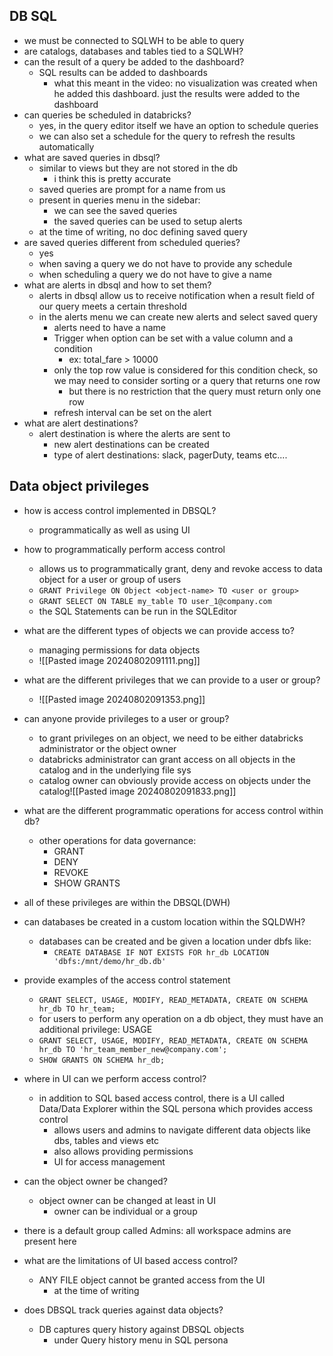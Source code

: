 ## DB SQL
- we must be connected to SQLWH to be able to query
- are catalogs, databases and tables tied to a SQLWH?
- can the result of a query be added to the dashboard?
	- SQL results can be added to dashboards
		- what this meant in the video: no visualization was created when he added this dashboard. just the results were added to the dashboard
- can queries be scheduled in databricks?
	- yes, in the query editor itself we have an option to schedule queries
	- we can also set a schedule for the query to refresh the results automatically
- what are saved queries in dbsql?
	- similar to views but they are not stored in the db
		- i think this is pretty accurate
	- saved queries are prompt for a name from us
	- present in queries menu in the sidebar:
		- we can see the saved queries
		- the saved queries can be used to setup alerts
	- at the time of writing, no doc defining saved query
- are saved queries different from scheduled queries?
	- yes
	- when saving a query we do not have to provide any schedule
	- when scheduling a query we do not have to give a name
- what are alerts in dbsql and how to set them?
	- alerts in dbsql allow us to receive notification when a result field of our query meets a certain threshold
	- in the alerts menu we can create new alerts and select saved query
		- alerts need to have a name
		- Trigger when option can be set with a value column and a condition
			- ex: total_fare > 10000
		- only the top row value is considered for this condition check, so we may need to consider sorting or a query that returns one row
			- but there is no restriction that the query must return only one row
		- refresh interval can be set on the alert
- what are alert destinations?
	- alert destination is where the alerts are sent to
		- new alert destinations can be created
		- type of alert destinations: slack, pagerDuty, teams etc....

## Data object privileges
- how is access control implemented in DBSQL?
	- programmatically as well as using UI

- how to programmatically perform access control
	- allows us to programmatically grant, deny and revoke access to data object for a user or group of users
	- ```GRANT Privilege ON Object <object-name> TO <user or group>```
	- ```GRANT SELECT ON TABLE my_table TO user_1@company.com```
	- the SQL Statements can be run in the SQLEditor
- what are the different types of objects we can provide access to?
	- managing permissions for data objects
	- ![[Pasted image 20240802091111.png]]

- what are the different privileges that we can provide to a user or group?
	- ![[Pasted image 20240802091353.png]]
- can anyone provide privileges to a user or group?
	- to grant privileges on an object, we need to be either databricks administrator or the object owner
	- databricks administrator can grant access on all objects in the catalog and in the underlying file sys
	- catalog owner can obviously provide access on objects under the catalog![[Pasted image 20240802091833.png]]
- what are the different programmatic operations for access control within db?
	- other operations for data governance:
		- GRANT
		- DENY
		- REVOKE
		- SHOW GRANTS
- all of these privileges are within the DBSQL(DWH)

- can databases be created in a custom location within the SQLDWH?
	- databases can be created and be given a location under dbfs like:
		- `CREATE DATABASE IF NOT EXISTS FOR hr_db LOCATION 'dbfs:/mnt/demo/hr_db.db'`
- provide examples of the access control statement
	- `GRANT SELECT, USAGE, MODIFY, READ_METADATA, CREATE ON SCHEMA hr_db TO hr_team;`
	- for users to perform any operation on a db object, they must have an additional privilege: USAGE
	- `GRANT SELECT, USAGE, MODIFY, READ_METADATA, CREATE ON SCHEMA hr_db TO 'hr_team_member_new@company.com';`
	- `SHOW GRANTS ON SCHEMA hr_db;`

- where in UI can we perform access control?
	- in addition to SQL based access control, there is a UI called Data/Data Explorer within the SQL persona which provides access control
		- allows users and admins to navigate different data objects like dbs, tables and views etc
		- also allows providing permissions
		- UI for access management
- can the object owner be changed?
	- object owner can be changed at least in UI
		- owner can be individual or a group
- there is a default group called Admins: all workspace admins are present here
- what are the limitations of UI based access control?
	- ANY FILE object cannot be granted access from the UI
		- at the time of writing
- does DBSQL track queries against data objects?
	- DB captures query history against DBSQL objects
		- under Query history menu in SQL persona